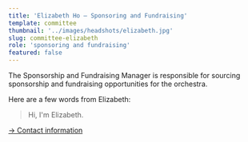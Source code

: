 ```yaml
---
title: 'Elizabeth Ho – Sponsoring and Fundraising'
template: committee
thumbnail: '../images/headshots/elizabeth.jpg'
slug: committee-elizabeth
role: 'sponsoring and fundraising'
featured: false
---
```


The Sponsorship and Fundraising Manager is responsible for sourcing
sponsorship and fundraising opportunities for the orchestra.

Here are a few words from Elizabeth:

> Hi, I'm Elizabeth.

[→ Contact information](/contact/)